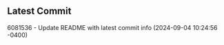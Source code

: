 
## Latest Commit
6081536 - Update README with latest commit info (2024-09-04 10:24:56 -0400) <Yunxi-Zhou>
